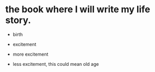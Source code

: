 # the book where I will write my life story.

- birth 

- excitement

- more excitement

- less excitement, this could mean old age
